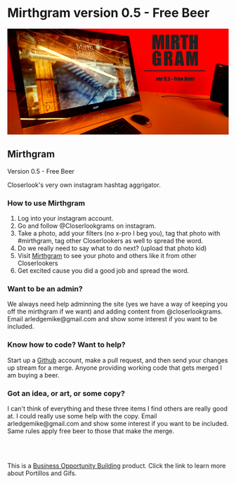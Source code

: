 Mirthgram version 0.5 - Free Beer 
===========
<img src ="https://raw.githubusercontent.com/ArledgeMike/mirthgrams/master/images/mirthgram_cover.png" />


<h2>Mirthgram</h2> <p>Version 0.5 - Free Beer</p>
<p>Closerlook's very own instagram hashtag aggrigator.</p>

<h3>How to use Mirthgram</h3>
<ol>
<li>Log into your instagram account.</li>
<li>Go and follow @Closerlookgrams on instagram.</li>
<li>Take a photo, add your filters (no x-pro I beg you), tag that photo with #mirthgram, tag other Closerlookers as well to spread the word.</li>
<li>Do we really need to say what to do next? (upload that photo kid)</li>
<li>Visit <a href="http://codeandpen.com/mirthgrams">Mirthgram</a> to see your photo and others like it from other Closerlookers</li>
<li>Get excited cause you did a good job and spread the word.</li>
</ol>

<h3>Want to be an admin?</h3>
<p>We always need help adminning the site (yes we have a way of keeping you off the mirthgram if we want) and adding content from @closerlookgrams. Email arledgemike@gmail.com and show some interest if you want to be included.</p>

<h3>Know how to code? Want to help?</h3>
<p>Start up a <a href="http://github.com">Github</a> account, make a pull request, and then send your changes up stream for a merge. Anyone providing working code that gets merged I am buying a beer.</p>

<h3>Got an idea, or art, or some copy?</h3>
<p>I can't think of everything and these three items I find others are really good at. I could really use some help with the copy. Email arledgemike@gmail.com and show some interest if you want to be included. Same rules apply free beer to those that make the merge.</p>

<br/>
<br/>
<p>This is a <a href="http://www.bobdotbiz.com">Business Opportunity Building</a> product. Click the link to learn more about Portillos and Gifs.</p>
